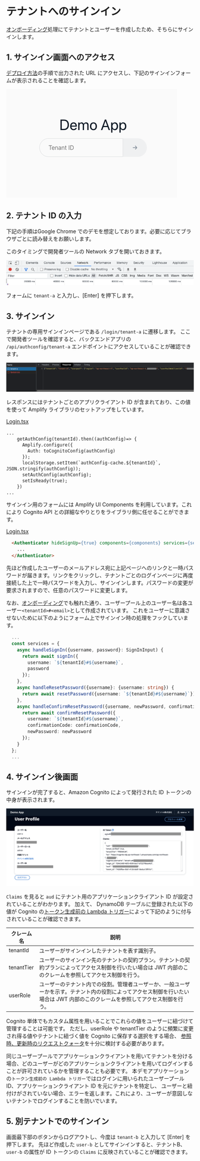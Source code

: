 # テナントへのサインイン

[オンボーディング](onboarding.md)処理にてテナントとユーザーを作成したため、そちらにサインインします。

## 1. サインイン画面へのアクセス
[デプロイ方法](how-to-deploy.md)の手順で出力された URL にアクセスし、下記のサインインフォームが表示されることを確認します。

![login](images/login.png)

## 2. テナント ID の入力

下記の手順はGoogle Chrome でのデモを想定しております。必要に応じてブラウザごとに読み替えをお願いします。

このタイミングで開発者ツールの Network タブを開いておきます。

![developer-tool](images/developer-tool.png)


フォームに `tenant-a` と入力し、[Enter] を押下します。

## 3. サインイン

テナントの専用サインインページである `/login/tenant-a` に遷移します。
ここで開発者ツールを確認すると、バックエンドアプリの `/api/authconfig/tenant-a` エンドポイントにアクセスしていることが確認できます。

![authconfig](images/authconfig.png)

レスポンスにはテナントごとのアプリクライアント ID が含まれており、この値を使って Amplify ライブラリのセットアップをしています。

[Login.tsx](/web/src/page/Login.tsx#L64)
```tsx
...
    getAuthConfig(tenantId).then((authConfig)=> {
      Amplify.configure({
        Auth: toCognitoConfig(authConfig)
      });
      localStorage.setItem(`authConfig-cache.${tenantId}`, JSON.stringify(authConfig));
      setAuthConfig(authConfig);
      setIsReady(true);
    })
...
```

サインイン用のフォームには Amplify UI Components を利用しています。これにより Cognito API との詳細なやりとりをライブラリ側に任せることができます。

[Login.tsx](/web/src/page/Login.tsx#L121)
```html
  <Authenticator hideSignUp={true} components={components} services={services}>
    ...
  </Authenticator>
```

先ほど作成したユーザーのメールアドレス宛に上記ページへのリンクと一時パスワードが届きます。リンクをクリックし、テナントごとのログインページに再度接続した上で一時パスワードを入力し、サインインします。パスワードの変更が要求されますので、任意のパスワードに変更します。

なお、[オンボーディング](/docs/onboarding.md)でも触れた通り、ユーザープール上のユーザー名は各ユーザー`<tenantId>#<email>`として作成されています。
これをユーザーに意識させないために以下のようにフォーム上でサインイン時の処理をフックしています。

```typescript
  ...
  const services = {
    async handleSignIn({username, password}: SignInInput) {
      return await signIn({
        username: `${tenantId}#${username}`, 
        password
      });
    },
    async handleResetPassword({username}: {username: string}) {
      return await resetPassword({username: `${tenantId}#${username}`});
    },
    async handleConfirmResetPassword({username, newPassword, confirmationCode}: {username: string, newPassword: string, confirmationCode: string}) {
      return await confirmResetPassword({
        username: `${tenantId}#${username}`,
        confirmationCode: confirmationCode,
        newPassword: newPassword
      });
    }
  };
  ...
```

## 4. サインイン後画面

サインインが完了すると、Amazon Cognito によって発行された ID トークンの中身が表示されます。

![home](images/profile.png)

`Claims` を見ると `aud` にテナント用のアプリケーションクライアント ID が設定されていることがわかります。
加えて、 DynamoDB テーブルに登録された以下の値が Cognito の[トークン生成前の Lambda トリガー](/cdk/functions/cognito-pre-token-generation/index.ts)によって下記のように付与されていることが確認できます。

| クレーム名	| 説明 |
|-|-|
| tenantId | ユーザーがサインインしたテナントを表す識別子。 |
| tenantTier | ユーザーのサインイン先のテナントの契約プラン。テナントの契約プランによってアクセス制御を行いたい場合は JWT 内部のこのクレームを参照してアクセス制御を行う。 |
| userRole | ユーザーのテナント内での役割。管理者ユーザーか、一般ユーザーかを示す。テナント内の役割によってアクセス制御を行いたい場合は JWT 内部のこのクレームを参照してアクセス制御を行う。 |

Cognito 単体でもカスタム属性を用いることでこれらの値をユーザーに紐づけて管理することは可能です。
ただし、userRole や tenantTier のように頻繁に変更され得る値やテナントに紐づく値を Cognito に保存する選択をする場合、
[参照時、更新時のリクエストクォータ](https://docs.aws.amazon.com/ja_jp/cognito/latest/developerguide/limits.html)を十分に検討する必要があります。

同じユーザープールでアプリケーションクライアントを用いてテナントを分ける場合、どのユーザーがどのアプリケーションクライアントを用いてログインすることが許可されているかを管理することも必要です。
本デモアプリケーションの`トークン生成前の Lambda トリガー`ではログインに用いられたユーザープール ID、アプリケーションクライアント ID を元にテナントを特定し、
ユーザーと紐付けがされていない場合、エラーを返します。これにより、ユーザーが意図しないテナントでログインすることを防いでいます。

## 5. 別テナントでのサインイン

画面最下部のボタンからログアウトし、今度は `tenant-b` と入力して [Enter] を押下します。
先ほど作成した `user-b` としてサインインすると、テナントB、`user-b` の属性が ID トークンの `Claims` に反映されていることが確認できます。

